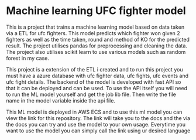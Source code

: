# Machine learning UFC fighter model

This is a project that trains a machine learning model based on data taken via a ETL for ufc fighters. This model predicts which fighter won given 2 fighters as well as the time taken, round and method of KO for the predicted result. The project utilises pandas for preprocessing and cleaning the data. The project also utilises scikit learn to use various models such as random forest in my case. 

This project is a extension of the ETL i created and to run this project you must have a azure database with ufc fighter data, ufc fights, ufc events and ufc fight details. The backend of the model is developed with fast API so that it can be deployed and can be used. To use the API itself you will need to run the ML model yourself and get the job lib file. Then write the file name in the model variable inside the api file. 

This ML model is deployed in AWS ECS and to use this ml model you can view the link for this repository. The link will take you to the docs and the via the docs you can try and use the model to your own usage. Everytime you want to use the model you can simply call the link using ur desired language







